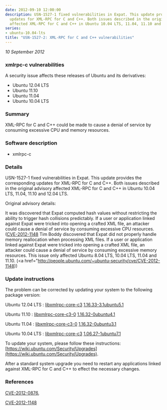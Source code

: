 ```yaml
---
date: 2012-09-10 12:00:00
description: USN-1527-1 fixed vulnerabilities in Expat. This update provides the corresponding
  updates for XML-RPC for C and C++. Both issues described in the original advisory
  affected XML-RPC for C and C++ in Ubuntu 10.04 LTS, 11.04, 11.10 and 12.04 LTS.
series:
- ubuntu-10.04-lts
title: "USN-1527-2: XML-RPC for C and C++ vulnerabilities"
---
```


*10 September 2012*

### xmlrpc-c vulnerabilities

A security issue affects these releases of Ubuntu and its derivatives:

* Ubuntu 12.04 LTS
* Ubuntu 11.10
* Ubuntu 11.04
* Ubuntu 10.04 LTS

### Summary

XML-RPC for C and C++ could be made to cause a denial of service by consuming excessive CPU and memory resources. 

### Software description

* xmlrpc-c 

### Details

USN-1527-1 fixed vulnerabilities in Expat. This update provides the corresponding updates for XML-RPC for C and C++. Both issues described in the original advisory affected XML-RPC for C and C++ in Ubuntu 10.04 LTS, 11.04, 11.10 and 12.04 LTS.

Original advisory details:

 It was discovered that Expat computed hash values without restricting the ability to trigger hash collisions predictably. If a user or application linked against Expat were tricked into opening a crafted XML file, an attacker could cause a denial of service by consuming excessive CPU resources. ([CVE-2012-1148](http://people.ubuntu.com/~ubuntu-security/cve/CVE-2012-0876">CVE-2012-0876</a>) Tim Boddy discovered that Expat did not properly handle memory reallocation when processing XML files. If a user or application linked against Expat were tricked into opening a crafted XML file, an attacker could cause a denial of service by consuming excessive memory resources. This issue only affected Ubuntu 8.04 LTS, 10.04 LTS, 11.04 and 11.10. (<a href="http://people.ubuntu.com/~ubuntu-security/cve/CVE-2012-1148)) 

### Update instructions

The problem can be corrected by updating your system to the following package version:

Ubuntu 12.04 LTS
 : [libxmlrpc-core-c3](https://launchpad.net/ubuntu/+source/xmlrpc-c) <span> [1.16.33-3.1ubuntu5.1](https://launchpad.net/ubuntu/+source/xmlrpc-c/1.16.33-3.1ubuntu5.1) </span> 

Ubuntu 11.10
 : [libxmlrpc-core-c3-0](https://launchpad.net/ubuntu/+source/xmlrpc-c) <span> [1.16.32-0ubuntu4.1](https://launchpad.net/ubuntu/+source/xmlrpc-c/1.16.32-0ubuntu4.1) </span> 

Ubuntu 11.04
 : [libxmlrpc-core-c3-0](https://launchpad.net/ubuntu/+source/xmlrpc-c) <span> [1.16.32-0ubuntu3.1](https://launchpad.net/ubuntu/+source/xmlrpc-c/1.16.32-0ubuntu3.1) </span> 

Ubuntu 10.04 LTS
 : [libxmlrpc-core-c3](https://launchpad.net/ubuntu/+source/xmlrpc-c) <span> [1.06.27-1ubuntu7.1](https://launchpad.net/ubuntu/+source/xmlrpc-c/1.06.27-1ubuntu7.1) </span> 

To update your system, please follow these instructions: [https://wiki.ubuntu.com/Security/Upgrades](https://wiki.ubuntu.com/Security/Upgrades).

After a standard system upgrade you need to restart any applications linked against XML-RPC for C and C++ to effect the necessary changes. 

### References

 
 [CVE-2012-0876](http://people.ubuntu.com/~ubuntu-security/cve/CVE-2012-0876), 

 [CVE-2012-1148](http://people.ubuntu.com/~ubuntu-security/cve/CVE-2012-1148)